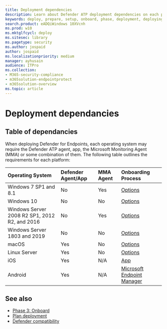 ```yaml
---
title: Deployment dependencies
description: Learn about Defender ATP deployment dependencies on each platform OS
keywords: deploy, prepare, setup, onboard, phase, deployment, deploying, adoption, configuring, dependancies, dependancy
search.product: eADQiWindows 10XVcnh
ms.prod: w10
ms.mktglfcycl: deploy
ms.sitesec: library
ms.pagetype: security
ms.author: jospaid
author: jospaid
ms.localizationpriority: medium
manager: ayhusain
audience: ITPro
ms.collection: 
- M365-security-compliance
- m365solution-endpointprotect
- m365solution-overview  
ms.topic: article
---
```


# Deployment dependancies
## Table of dependancies
When deploying Defender for Endpoints, each operating system may require the Defender ATP agent, app, the Microsoft Monitoring Agent (MMA) or some combination of them. The following table outlines the requirements for each platform:

|Operating System | Defender Agent/App | MMA Agent | Onboarding Process | 
|:-------|:-----|:----|:----|
| Windows 7 SP1 and 8.1 | No | Yes | [Options](https://docs.microsoft.com/en-us/windows/security/threat-protection/microsoft-defender-atp/onboard-configure#onboarding-tool-options) |
| Windows 10 | No | No | [Options](https://docs.microsoft.com/en-us/windows/security/threat-protection/microsoft-defender-atp/onboard-configure#onboarding-tool-options) |
| Windows Server 2008 R2 SP1, 2012 R2, and 2016 | No | Yes | [Options](https://docs.microsoft.com/en-us/windows/security/threat-protection/microsoft-defender-atp/onboard-configure#onboarding-tool-options) |
| Windows Server 1803 and 2019 | No | No | [Options](https://docs.microsoft.com/en-us/windows/security/threat-protection/microsoft-defender-atp/onboard-configure#onboarding-tool-options) |
| macOS | Yes | No | [Options](https://docs.microsoft.com/en-us/windows/security/threat-protection/microsoft-defender-atp/onboard-configure#onboarding-tool-options) |
| Linux Server | Yes | No | [Options](https://docs.microsoft.com/en-us/windows/security/threat-protection/microsoft-defender-atp/onboard-configure#onboarding-tool-options) |
| iOS | Yes | N/A | [App](https://apps.apple.com/us/app/microsoft-defender-atp/id1526737990) |
| Android | Yes | N/A | [Microsoft Endpoint Manager](https://docs.microsoft.com/en-us/mem/endpoint-manager-overview) |


## See also
- [Phase 3: Onboard](onboarding.md)
- [Plan deployment](deployment-strategy.md)
- [Defender compatibility](defender-compatibility.md)
